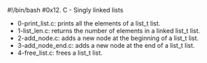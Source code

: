 #!/bin/bash
#0x12. C - Singly linked lists
* 0-print_list.c: prints all the elements of a list_t list.
* 1-list_len.c: returns the number of elements in a linked list_t list.
* 2-add_node.c: adds a new node at the beginning of a list_t list.
* 3-add_node_end.c: adds a new node at the end of a list_t list.
* 4-free_list.c: frees a list_t list.

